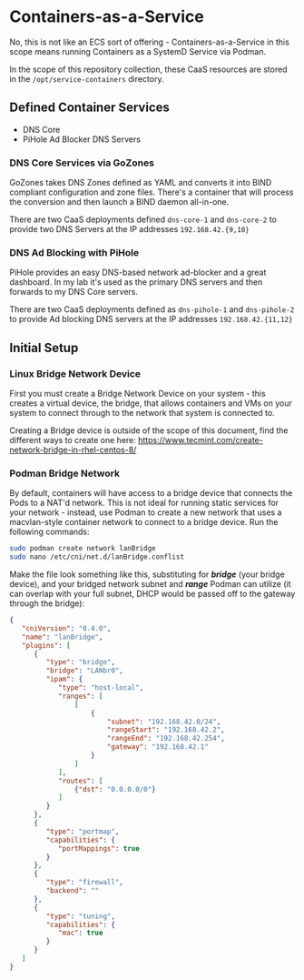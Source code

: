 # Containers-as-a-Service

No, this is not like an ECS sort of offering - Containers-as-a-Service in this scope means running Containers as a SystemD Service via Podman.

In the scope of this repository collection, these CaaS resources are stored in the `/opt/service-containers` directory.

## Defined Container Services

- DNS Core
- PiHole Ad Blocker DNS Servers

### DNS Core Services via GoZones

GoZones takes DNS Zones defined as YAML and converts it into BIND compliant configuration and zone files.  There's a container that will process the conversion and then launch a BIND daemon all-in-one.

There are two CaaS deployments defined `dns-core-1` and `dns-core-2` to provide two DNS Servers at the IP addresses `192.168.42.{9,10}`

### DNS Ad Blocking with PiHole

PiHole provides an easy DNS-based network ad-blocker and a great dashboard.  In my lab it's used as the primary DNS servers and then forwards to my DNS Core servers.

There are two CaaS deployments defined as `dns-pihole-1` and `dns-pihole-2` to provide Ad blocking DNS servers at the IP addresses `192.168.42.{11,12}`

## Initial Setup

### Linux Bridge Network Device

First you must create a Bridge Network Device on your system - this creates a virtual device, the bridge, that allows containers and VMs on your system to connect through to the network that system is connected to.

Creating a Bridge device is outside of the scope of this document, find the different ways to create one here: https://www.tecmint.com/create-network-bridge-in-rhel-centos-8/

### Podman Bridge Network

By default, containers will have access to a bridge device that connects the Pods to a NAT'd network.  This is not ideal for running static services for your network - instead, use Podman to create a new network that uses a macvlan-style container network to connect to a bridge device.  Run the following commands:

```bash
sudo podman create network lanBridge
sudo nano /etc/cni/net.d/lanBridge.conflist
```

Make the file look something like this, substituting for ***bridge*** (your bridge device), and your bridged network subnet and ***range*** Podman can utilize (it can overlap with your full subnet, DHCP would be passed off to the gateway through the bridge):

```json
{
   "cniVersion": "0.4.0",
   "name": "lanBridge",
   "plugins": [
      {
         "type": "bridge",
         "bridge": "LANbr0",
         "ipam": {
            "type": "host-local",
            "ranges": [
                [
                    {
                        "subnet": "192.168.42.0/24",
                        "rangeStart": "192.168.42.2",
                        "rangeEnd": "192.168.42.254",
                        "gateway": "192.168.42.1"
                    }
                ]
            ],
            "routes": [
                {"dst": "0.0.0.0/0"}
            ]
         }
      },
      {
         "type": "portmap",
         "capabilities": {
            "portMappings": true
         }
      },
      {
         "type": "firewall",
         "backend": ""
      },
      {
         "type": "tuning",
         "capabilities": {
            "mac": true
         }
      }
   ]
}
```